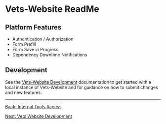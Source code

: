 # Vets-Website ReadMe


## Platform Features

* Authentication / Authorization
* Form Prefill
* Form Save in Progress
* Dependency Downtime Notifications

## Development

See the [Vets-Website Development](development.md) documentation to get started with
a local instance of Vets-Website and for guidance on how to submit changes and
new features.

<hr>

[Back: Internal Tools Access](../internal-tools-access.md)

[Next: Vets Website Development](vets-website/development.md)

